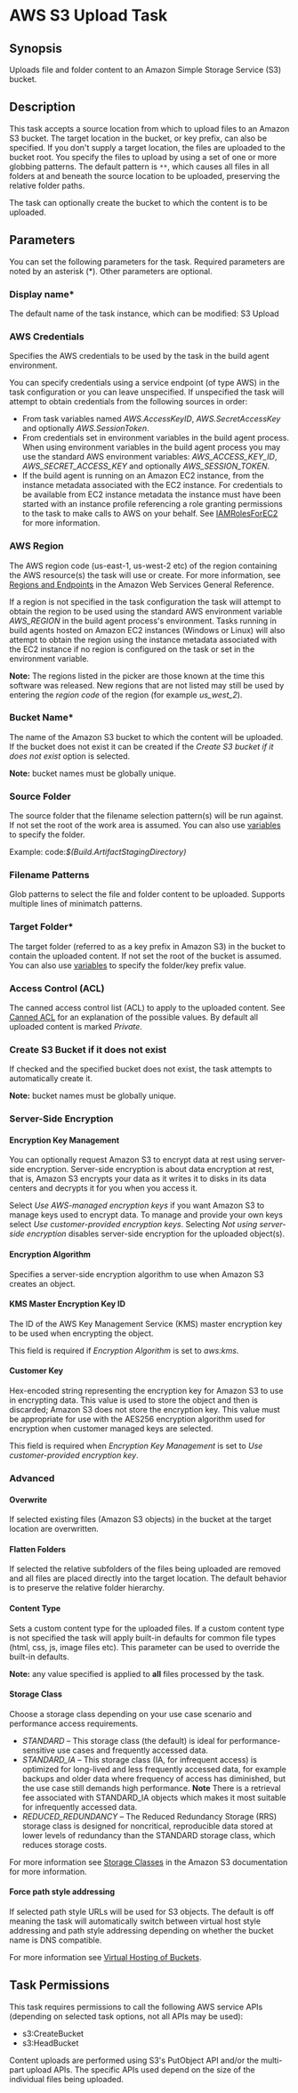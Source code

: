 # AWS S3 Upload Task<a name="s3-upload"></a>

## Synopsis<a name="synopsis"></a>

Uploads file and folder content to an Amazon Simple Storage Service \(S3\) bucket\.

## Description<a name="description"></a>

This task accepts a source location from which to upload files to an Amazon S3 bucket\. The target location in the bucket, or key prefix, can also be specified\. If you don't supply a target location, the files are uploaded to the bucket root\. You specify the files to upload by using a set of one or more globbing patterns\. The default pattern is `**`, which causes all files in all folders at and beneath the source location to be uploaded, preserving the relative folder paths\.

The task can optionally create the bucket to which the content is to be uploaded\.

## Parameters<a name="parameters"></a>

You can set the following parameters for the task\. Required parameters are noted by an asterisk \(\*\)\. Other parameters are optional\.

### Display name\*<a name="display-name"></a>

The default name of the task instance, which can be modified: S3 Upload

### AWS Credentials<a name="aws-credentials"></a>

Specifies the AWS credentials to be used by the task in the build agent environment\.

You can specify credentials using a service endpoint \(of type AWS\) in the task configuration or you can leave unspecified\. If unspecified the task will attempt to obtain credentials from the following sources in order:
+ From task variables named *AWS\.AccessKeyID*, *AWS\.SecretAccessKey* and optionally *AWS\.SessionToken*\.
+ From credentials set in environment variables in the build agent process\. When using environment variables in the build agent process you may use the standard AWS environment variables: *AWS\_ACCESS\_KEY\_ID*, *AWS\_SECRET\_ACCESS\_KEY* and optionally *AWS\_SESSION\_TOKEN*\.
+ If the build agent is running on an Amazon EC2 instance, from the instance metadata associated with the EC2 instance\. For credentials to be available from EC2 instance metadata the instance must have been started with an instance profile referencing a role granting permissions to the task to make calls to AWS on your behalf\. See [IAMRolesForEC2](https://docs.aws.amazon.com/IAM/latest/UserGuide/id_roles_use_switch-role-ec2.html) for more information\.

### AWS Region<a name="aws-region"></a>

The AWS region code \(us\-east\-1, us\-west\-2 etc\) of the region containing the AWS resource\(s\) the task will use or create\. For more information, see [Regions and Endpoints](https://docs.aws.amazon.com/general/latest/gr/rande.html) in the Amazon Web Services General Reference\.

If a region is not specified in the task configuration the task will attempt to obtain the region to be used using the standard AWS environment variable *AWS\_REGION* in the build agent process's environment\. Tasks running in build agents hosted on Amazon EC2 instances \(Windows or Linux\) will also attempt to obtain the region using the instance metadata associated with the EC2 instance if no region is configured on the task or set in the environment variable\.

 **Note:** The regions listed in the picker are those known at the time this software was released\. New regions that are not listed may still be used by entering the *region code* of the region \(for example *us\_west\_2*\)\.

### Bucket Name\*<a name="bucket-name"></a>

The name of the Amazon S3 bucket to which the content will be uploaded\. If the bucket does not exist it can be created if the *Create S3 bucket if it does not exist* option is selected\.

 **Note:** bucket names must be globally unique\.

### Source Folder<a name="source-folder"></a>

The source folder that the filename selection pattern\(s\) will be run against\. If not set the root of the work area is assumed\. You can also use [variables](https://go.microsoft.com/fwlink/?LinkID=550988) to specify the folder\.

Example: code:*$\(Build\.ArtifactStagingDirectory\)* 

### Filename Patterns<a name="filename-patterns"></a>

Glob patterns to select the file and folder content to be uploaded\. Supports multiple lines of minimatch patterns\.

### Target Folder\*<a name="target-folder"></a>

The target folder \(referred to as a key prefix in Amazon S3\) in the bucket to contain the uploaded content\. If not set the root of the bucket is assumed\. You can also use [variables](https://go.microsoft.com/fwlink/?LinkID=550988) to specify the folder/key prefix value\.

### Access Control \(ACL\)<a name="access-control-acl"></a>

The canned access control list \(ACL\) to apply to the uploaded content\. See [Canned ACL](https://docs.aws.amazon.com/AmazonS3/latest/dev/acl-overview.html#canned-acl) for an explanation of the possible values\. By default all uploaded content is marked *Private*\.

### Create S3 Bucket if it does not exist<a name="create-s3-bucket-if-it-does-not-exist"></a>

If checked and the specified bucket does not exist, the task attempts to automatically create it\.

 **Note:** bucket names must be globally unique\.

### Server\-Side Encryption<a name="server-side-encryption"></a>

#### Encryption Key Management<a name="encryption-key-management"></a>

You can optionally request Amazon S3 to encrypt data at rest using server\-side encryption\. Server\-side encryption is about data encryption at rest, that is, Amazon S3 encrypts your data as it writes it to disks in its data centers and decrypts it for you when you access it\.

Select *Use AWS\-managed encryption keys* if you want Amazon S3 to manage keys used to encrypt data\. To manage and provide your own keys select *Use customer\-provided encryption keys*\. Selecting *Not using server\-side encryption* disables server\-side encryption for the uploaded object\(s\)\.

#### Encryption Algorithm<a name="encryption-algorithm"></a>

Specifies a server\-side encryption algorithm to use when Amazon S3 creates an object\.

#### KMS Master Encryption Key ID<a name="kms-master-encryption-key-id"></a>

The ID of the AWS Key Management Service \(KMS\) master encryption key to be used when encrypting the object\.

This field is required if *Encryption Algorithm* is set to *aws:kms*\.

#### Customer Key<a name="customer-key"></a>

Hex\-encoded string representing the encryption key for Amazon S3 to use in encrypting data\. This value is used to store the object and then is discarded; Amazon S3 does not store the encryption key\. This value must be appropriate for use with the AES256 encryption algorithm used for encryption when customer managed keys are selected\.

This field is required when *Encryption Key Management* is set to *Use customer\-provided encryption key*\.

### Advanced<a name="advanced"></a>

#### Overwrite<a name="overwrite"></a>

If selected existing files \(Amazon S3 objects\) in the bucket at the target location are overwritten\.

#### Flatten Folders<a name="flatten-folders"></a>

If selected the relative subfolders of the files being uploaded are removed and all files are placed directly into the target location\. The default behavior is to preserve the relative folder hierarchy\.

#### Content Type<a name="content-type"></a>

Sets a custom content type for the uploaded files\. If a custom content type is not specified the task will apply built\-in defaults for common file types \(html, css, js, image files etc\)\. This parameter can be used to override the built\-in defaults\.

 **Note:** any value specified is applied to **all** files processed by the task\.

#### Storage Class<a name="storage-class"></a>

Choose a storage class depending on your use case scenario and performance access requirements\.
+  *STANDARD* – This storage class \(the default\) is ideal for performance\-sensitive use cases and frequently accessed data\.
+  *STANDARD\_IA* – This storage class \(IA, for infrequent access\) is optimized for long\-lived and less frequently accessed data, for example backups and older data where frequency of access has diminished, but the use case still demands high performance\. **Note** There is a retrieval fee associated with STANDARD\_IA objects which makes it most suitable for infrequently accessed data\.
+  *REDUCED\_REDUNDANCY* – The Reduced Redundancy Storage \(RRS\) storage class is designed for noncritical, reproducible data stored at lower levels of redundancy than the STANDARD storage class, which reduces storage costs\.

For more information see [Storage Classes](https://docs.aws.amazon.com/AmazonS3/latest/dev/storage-class-intro.html) in the Amazon S3 documentation for more information\.

#### Force path style addressing<a name="force-path-style-addressing"></a>

If selected path style URLs will be used for S3 objects\. The default is off meaning the task will automatically switch between virtual host style addressing and path style addressing depending on whether the bucket name is DNS compatible\.

For more information see [Virtual Hosting of Buckets](https://docs.aws.amazon.com/AmazonS3/latest/dev/VirtualHosting.html)\.

## Task Permissions<a name="task-permissions"></a>

This task requires permissions to call the following AWS service APIs \(depending on selected task options, not all APIs may be used\):
+ s3:CreateBucket
+ s3:HeadBucket

Content uploads are performed using S3's PutObject API and/or the multi\-part upload APIs\. The specific APIs used depend on the size of the individual files being uploaded\.